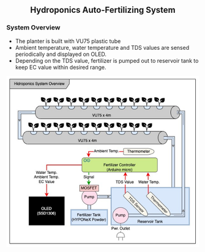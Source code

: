 <h2 align='center'> Hydroponics Auto-Fertilizing System </h2>

### System Overview
* The planter is built with VU75 plastic tube
* Ambient temperature, water temperature and TDS values are sensed periodically and displayed on OLED.
* Depending on the TDS value, fertilizer is pumped out to reservoir tank to keep EC value within desired range.

![overview](./img/overview.jpg)
